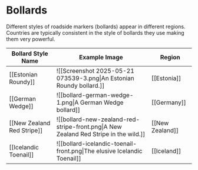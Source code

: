 # Bollards

Different styles of roadside markers (bollards) appear in different regions. Countries are typically consistent in the style of bollards they use making them very powerful.


| Bollard Style Name         | Example Image                                                                        | Region          |
| -------------------------- | ------------------------------------------------------------------------------------ | --------------- |
| [[Estonian Roundy]]        | ![[Screenshot 2025-05-21 073539-3.png\|An Estonian Roundy bollard.]]                 | [[Estonia]]     |
| [[German Wedge]]           | ![[bollard-german-wedge-1.png\|A German Wedge bollard]]                              | [[Germany]]     |
| [[New Zealand Red Stripe]] | ![[bollard-new-zealand-red-stripe-front.png\|A New Zealand Red Stripe in the wild.]] | [[New Zealand]] |
| [[Icelandic Toenail]]      | ![[bollard-icelandic-toenail-front.png\|The elusive Icelandic Toenail]]              | [[Iceland]]     |
